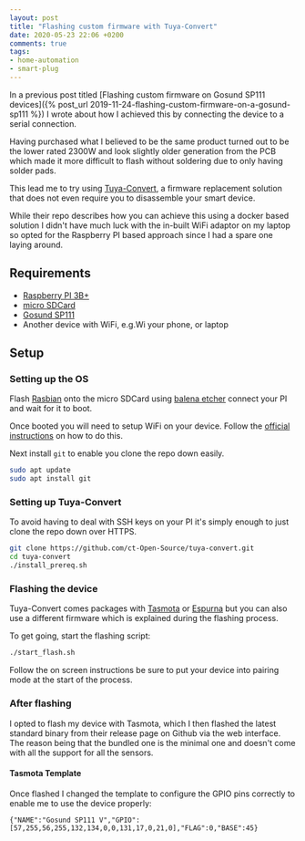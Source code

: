 ```yaml
---
layout: post
title: "Flashing custom firmware with Tuya-Convert"
date: 2020-05-23 22:06 +0200
comments: true
tags:
- home-automation
- smart-plug
---
```


In a previous post titled [Flashing custom firmware on Gosund SP111 devices]({% post_url 2019-11-24-flashing-custom-firmware-on-a-gosund-sp111 %}) I wrote about how I achieved this by connecting the device to a serial connection.

Having purchased what I believed to be the same product turned out to be the lower rated 2300W and look slightly older generation from the PCB which  made it more difficult to flash without soldering due to only having solder pads.

This lead me to try using [Tuya-Convert][0], a firmware replacement solution that does not even require you to disassemble your smart device.

While their repo describes how you can achieve this using a docker based solution I didn't have much luck with the in-built WiFi adaptor on my laptop so opted for the Raspberry PI based approach since I had a spare one laying around.

## Requirements

- [Raspberry PI 3B+][1]
- [micro SDCard][2]
- [Gosund SP111][3]
- Another device with WiFi, e.g.Wi your phone, or laptop

## Setup

### Setting up the OS

Flash [Rasbian][4] onto the micro SDCard using [balena etcher][8] connect your PI and wait for it to boot.

Once booted you will need to setup WiFi on your device. Follow the [official instructions][5] on how to do this.

Next install `git` to enable you clone the repo down easily.

```bash
sudo apt update
sudo apt install git
```

### Setting up Tuya-Convert

To avoid having to deal with SSH keys on your PI it's simply enough to just clone the repo down over HTTPS.

```bash
git clone https://github.com/ct-Open-Source/tuya-convert.git
cd tuya-convert
./install_prereq.sh
```

### Flashing the device

Tuya-Convert comes packages with [Tasmota][6] or [Espurna][7] but you can also use a different firmware which is explained during the flashing process.

 To get going, start the flashing script:

```bash
./start_flash.sh
```

Follow the on screen instructions be sure to put your device into pairing mode at the start of the process.

### After flashing

I opted to flash my device with Tasmota, which I then flashed the latest standard binary from their release page on Github via the web interface. The reason being that the bundled one is the minimal one and doesn't come with all the support for all the sensors.

#### Tasmota Template

Once flashed I changed the template to configure the GPIO pins correctly to enable me to use the device properly:

```text
{"NAME":"Gosund SP111 V","GPIO":[57,255,56,255,132,134,0,0,131,17,0,21,0],"FLAG":0,"BASE":45}
```

[0]: https://github.com/ct-Open-Source/tuya-convert
[1]: https://www.amazon.com/exec/obidos/ASIN/B07P4LSDYV/hexagon014-20/
[2]: https://www.amazon.com/exec/obidos/ASIN/B073JYVKNX/hexagon014-20/
[3]: https://www.amazon.de/exec/obidos/ASIN/B0054PSES6/hexagon05-21/
[4]: https://www.raspberrypi.org/downloads/raspbian/
[5]: https://www.raspberrypi.org/documentation/configuration/wireless/wireless-cli.md
[6]: https://tasmota.github.io/docs/
[7]: https://github.com/xoseperez/espurna
[8]: https://www.balena.io/etcher/
